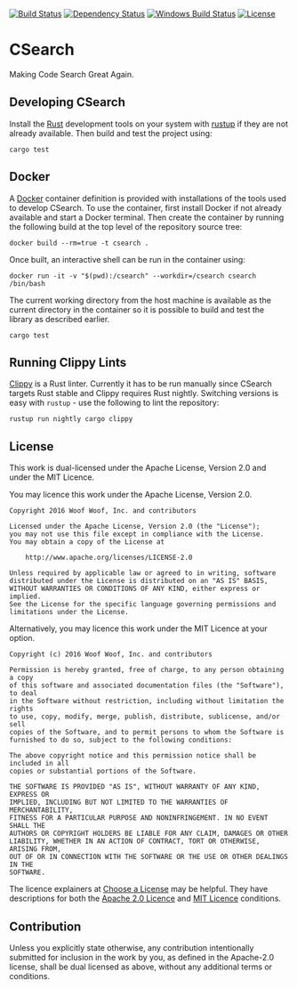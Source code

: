 [![Build Status](https://travis-ci.org/woofwoofinc/csearch.svg?branch=master)](https://travis-ci.org/woofwoofinc/csearch)
[![Dependency Status](https://dependencyci.com/github/woofwoofinc/csearch/badge)](https://dependencyci.com/github/woofwoofinc/csearch)
[![Windows Build Status](https://ci.appveyor.com/api/projects/status/nve0g5owu810pi4w/branch/master?svg=true)](https://ci.appveyor.com/project/passy/csearch)
[![License](https://img.shields.io/github/license/woofwoofinc/csearch.svg)](https://github.com/woofwoofinc/csearch/blob/master/LICENSE)


CSearch
=======
Making Code Search Great Again.


Developing CSearch
------------------
Install the [Rust] development tools on your system with [rustup] if they are
not already available. Then build and test the project using:

    cargo test

[Rust]: https://www.rust-lang.org
[rustup]: https://www.rustup.rs


Docker
------
A [Docker] container definition is provided with installations of the tools
used to develop CSearch. To use the container, first install Docker if not
already available and start a Docker terminal. Then create the container by
running the following build at the top level of the repository source tree:

    docker build --rm=true -t csearch .

[Docker]: http://docker.io

Once built, an interactive shell can be run in the container using:

    docker run -it -v "$(pwd):/csearch" --workdir=/csearch csearch /bin/bash

The current working directory from the host machine is available as the current
directory in the container so it is possible to build and test the library as
described earlier.

    cargo test


Running Clippy Lints
--------------------
[Clippy] is a Rust linter. Currently it has to be run manually since CSearch
targets Rust stable and Clippy requires Rust nightly. Switching versions is
easy with `rustup` - use the following to lint the repository:

    rustup run nightly cargo clippy

[Clippy]: https://github.com/Manishearth/rust-clippy


License
-------
This work is dual-licensed under the Apache License, Version 2.0 and under the
MIT Licence.

You may licence this work under the Apache License, Version 2.0.

    Copyright 2016 Woof Woof, Inc. and contributors

    Licensed under the Apache License, Version 2.0 (the "License");
    you may not use this file except in compliance with the License.
    You may obtain a copy of the License at

        http://www.apache.org/licenses/LICENSE-2.0

    Unless required by applicable law or agreed to in writing, software
    distributed under the License is distributed on an "AS IS" BASIS,
    WITHOUT WARRANTIES OR CONDITIONS OF ANY KIND, either express or implied.
    See the License for the specific language governing permissions and
    limitations under the License.

Alternatively, you may licence this work under the MIT Licence at your option.

    Copyright (c) 2016 Woof Woof, Inc. and contributors
    
    Permission is hereby granted, free of charge, to any person obtaining a copy
    of this software and associated documentation files (the "Software"), to deal
    in the Software without restriction, including without limitation the rights
    to use, copy, modify, merge, publish, distribute, sublicense, and/or sell
    copies of the Software, and to permit persons to whom the Software is
    furnished to do so, subject to the following conditions:
    
    The above copyright notice and this permission notice shall be included in all
    copies or substantial portions of the Software.
    
    THE SOFTWARE IS PROVIDED "AS IS", WITHOUT WARRANTY OF ANY KIND, EXPRESS OR
    IMPLIED, INCLUDING BUT NOT LIMITED TO THE WARRANTIES OF MERCHANTABILITY,
    FITNESS FOR A PARTICULAR PURPOSE AND NONINFRINGEMENT. IN NO EVENT SHALL THE
    AUTHORS OR COPYRIGHT HOLDERS BE LIABLE FOR ANY CLAIM, DAMAGES OR OTHER
    LIABILITY, WHETHER IN AN ACTION OF CONTRACT, TORT OR OTHERWISE, ARISING FROM,
    OUT OF OR IN CONNECTION WITH THE SOFTWARE OR THE USE OR OTHER DEALINGS IN THE
    SOFTWARE.

The licence explainers at [Choose a License] may be helpful. They have 
descriptions for both the [Apache 2.0 Licence] and [MIT Licence] conditions.

[Choose a License]: http://choosealicense.com
[Apache 2.0 Licence]: http://choosealicense.com/licenses/apache-2.0/
[MIT Licence]: http://choosealicense.com/licenses/mit/


Contribution
------------
Unless you explicitly state otherwise, any contribution intentionally submitted
for inclusion in the work by you, as defined in the Apache-2.0 license, shall be
dual licensed as above, without any additional terms or conditions.
